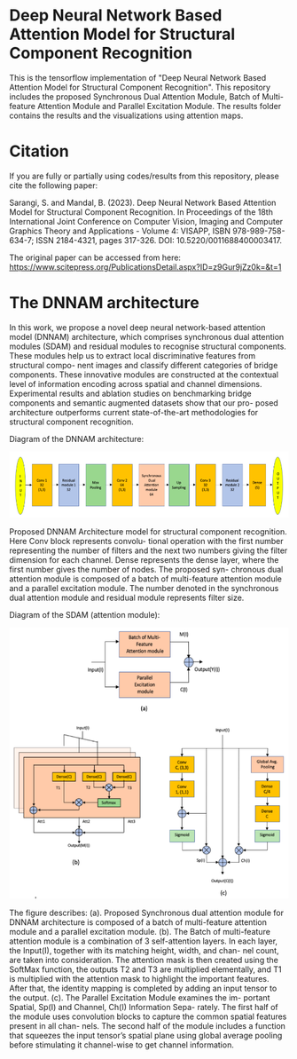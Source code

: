# Deep Neural Network Based Attention Model for Structural Component Recognition

This is the tensorflow implementation of "Deep Neural Network Based Attention Model for Structural Component Recognition". This repository includes the proposed Synchronous Dual Attention Module, Batch of Multi-feature Attention Module and Parallel Excitation Module. The results folder contains the results and the visualizations using attention maps.

# Citation

If you are fully or partially using codes/results from this repository, please cite the following paper:

Sarangi, S. and Mandal, B. (2023). Deep Neural Network Based Attention Model for Structural Component Recognition. In Proceedings of the 18th International Joint Conference on Computer Vision, Imaging and Computer Graphics Theory and Applications - Volume 4: VISAPP, ISBN 978-989-758-634-7; ISSN 2184-4321, pages 317-326. DOI: 10.5220/0011688400003417.

The original paper can be accessed from here: 
https://www.scitepress.org/PublicationsDetail.aspx?ID=z9Gur9jZz0k=&t=1

# The DNNAM architecture

In this work, we propose a novel deep neural network-based attention model (DNNAM) architecture, which comprises synchronous dual attention modules (SDAM) and residual modules to recognise structural components. These modules help us to extract local discriminative features from structural compo- nent images and classify different categories of bridge components. These innovative modules are constructed at the contextual level of information encoding across spatial and channel dimensions. Experimental results and ablation studies on benchmarking bridge components and semantic augmented datasets show that our pro- posed architecture outperforms current state-of-the-art methodologies for structural component recognition.

Diagram of the DNNAM architecture:

![DNNAM Architecture](figures/Architecture.png)

Proposed DNNAM Architecture model for structural component recognition. Here Conv block represents convolu- tional operation with the first number representing the number of filters and the next two numbers giving the filter dimension for each channel. Dense represents the dense layer, where the first number gives the number of nodes. The proposed syn- chronous dual attention module is composed of a batch of multi-feature attention module and a parallel excitation module. The number denoted in the synchronous dual attention module and residual module represents filter size.

Diagram of the SDAM (attention module):

![DNNAM Architecture](figures/SDAM.png)

The figure describes: (a). Proposed Synchronous dual attention module for DNNAM architecture is composed of a batch of multi-feature attention module and a parallel excitation module. (b). The Batch of multi-feature attention module is a combination of 3 self-attention layers. In each layer, the Input(I), together with its matching height, width, and chan- nel count, are taken into consideration. The attention mask is then created using the SoftMax function, the outputs T2 and T3 are multiplied elementally, and T1 is multiplied with the attention mask to highlight the important features. After that, the identity mapping is completed by adding an input tensor to the output. (c). The Parallel Excitation Module examines the im- portant Spatial, Sp(I) and Channel, Ch(I) Information Sepa- rately. The first half of the module uses convolution blocks to capture the common spatial features present in all chan- nels. The second half of the module includes a function that squeezes the input tensor’s spatial plane using global average pooling before stimulating it channel-wise to get channel information.


